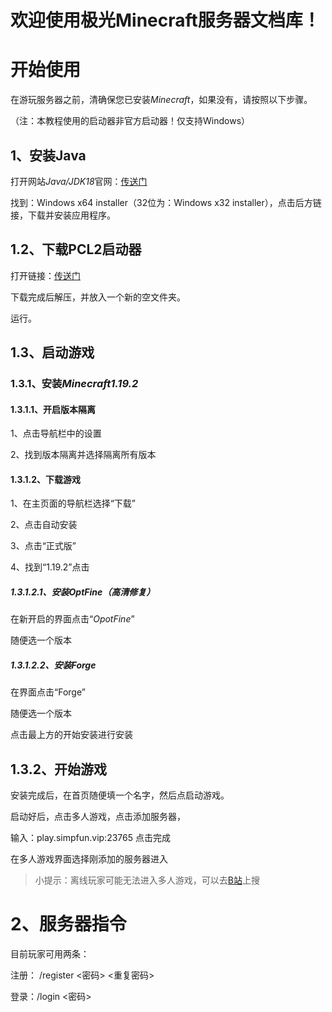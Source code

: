 # 欢迎使用极光Minecraft服务器文档库！

# 开始使用

在游玩服务器之前，清确保您已安装*Minecraft*，如果没有，请按照以下步骤。

（注：本教程使用的启动器非官方启动器！仅支持Windows）

## 1、安装Java

打开网站*Java/JDK18*官网：[传送门](https://www.oracle.com/java/technologies/javase/jdk18-archive-downloads.html) 

找到：Windows x64 installer（32位为：Windows x32 installer），点击后方链接，下载并安装应用程序。

## 1.2、下载PCL2启动器

打开链接：[传送门](https://ltcat.lanzoum.com/iqqAd0xaavaf) 

下载完成后解压，并放入一个新的空文件夹。

运行。



## 1.3、启动游戏

### 1.3.1、安装*Minecraft1.19.2* 

#### 1.3.1.1、开启版本隔离

1、点击导航栏中的设置

2、找到版本隔离并选择隔离所有版本

#### 1.3.1.2、下载游戏

1、在主页面的导航栏选择“下载”

2、点击自动安装

3、点击“正式版”

4、找到“1.19.2”点击

##### 1.3.1.2.1、安装*OptFine*（高清修复）

在新开启的界面点击“*OpotFine*”

随便选一个版本

##### 1.3.1.2.2、安装*Forge*

在界面点击“Forge”

随便选一个版本

点击最上方的开始安装进行安装

## 1.3.2、开始游戏

安装完成后，在首页随便填一个名字，然后点启动游戏。

启动好后，点击多人游戏，点击添加服务器，

输入：play.simpfun.vip:23765 点击完成

在多人游戏界面选择刚添加的服务器进入

> 小提示：离线玩家可能无法进入多人游戏，可以去[B站](https://www.bilibili.com)上搜

# 2、服务器指令

目前玩家可用两条：

注册： /register <密码> <重复密码>

登录：/login <密码>
